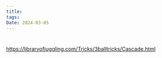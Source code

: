 ```yaml
---
title: 
tags: 
Date: 2024-03-05
---
```


# 
<https://libraryofjuggling.com/Tricks/3balltricks/Cascade.html>